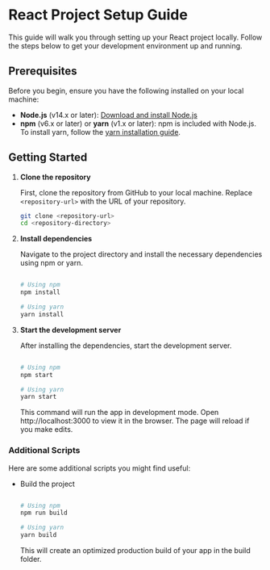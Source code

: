 # React Project Setup Guide

This guide will walk you through setting up your React project locally. Follow the steps below to get your development environment up and running.

## Prerequisites

Before you begin, ensure you have the following installed on your local machine:

- **Node.js** (v14.x or later): [Download and install Node.js](https://nodejs.org/)
- **npm** (v6.x or later) or **yarn** (v1.x or later): npm is included with Node.js. To install yarn, follow the [yarn installation guide](https://yarnpkg.com/getting-started/install).

## Getting Started

1. **Clone the repository**

   First, clone the repository from GitHub to your local machine. Replace `<repository-url>` with the URL of your repository.

   ```bash
   git clone <repository-url>
   cd <repository-directory>

2. **Install dependencies**

   Navigate to the project directory and install the necessary dependencies using npm or yarn.

   ```bash

   # Using npm
   npm install

   # Using yarn
   yarn install

3. **Start the development server**

    After installing the dependencies, start the development server.

    ```bash

    # Using npm
    npm start

    # Using yarn
    yarn start

    ```



    This command will run the app in development mode. Open http://localhost:3000 to view it in the browser. The page will reload if you make edits.



### Additional Scripts

Here are some additional scripts you might find useful:

 - Build the project

     ```bash

    # Using npm
    npm run build

    # Using yarn
    yarn build

    ```


    This will create an optimized production build of your app in the build folder.
